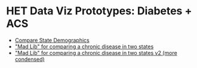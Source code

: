 # HET Data Viz Prototypes: Diabetes + ACS

- [Compare State Demographics](./compare-state-demographics.html)
- ["Mad Lib" for comparing a chronic disease in two states](./madlib-disease-states.html)
- ["Mad Lib" for comparing a chronic disease in two states v2 (more condensed)](./madlib-disease-states-condensed.html)